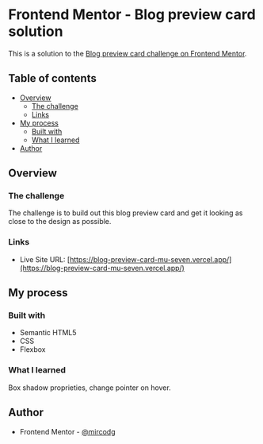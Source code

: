 # Frontend Mentor - Blog preview card solution

This is a solution to the [Blog preview card challenge on Frontend Mentor](https://www.frontendmentor.io/challenges/blog-preview-card-ckPaj01IcS).  

## Table of contents

- [Overview](#overview)
  - [The challenge](#the-challenge)
  - [Links](#links)
- [My process](#my-process)
  - [Built with](#built-with)
  - [What I learned](#what-i-learned)
- [Author](#author)


## Overview

### The challenge

The challenge is to build out this blog preview card and get it looking as close to the design as possible.

### Links
- Live Site URL: [https://blog-preview-card-mu-seven.vercel.app/](https://blog-preview-card-mu-seven.vercel.app/)

## My process

### Built with

- Semantic HTML5 
- CSS 
- Flexbox


### What I learned

Box shadow proprieties, change pointer on hover. 


## Author
- Frontend Mentor - [@mircodg](https://www.frontendmentor.io/profile/mircodg)

